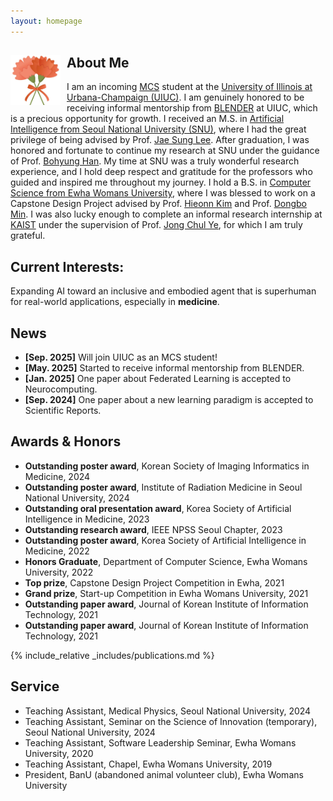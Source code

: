 ```yaml
---
layout: homepage
---
```


## About Me <img src="assets/img/car0.jpg" alt="Your image" style="float:left; margin-right:10px;" width="80" height="80">

I am an incoming [MCS](https://siebelschool.illinois.edu/academics/graduate/professional-mcs/campus-master-computer-science) student at the [University of Illinois at Urbana-Champaign (UIUC)](https://illinois.edu). I am genuinely honored to be receiving informal mentorship from [BLENDER](https://blender.cs.illinois.edu/) at UIUC, which is a precious opportunity for growth. I received an M.S. in [Artificial Intelligence from Seoul National University (SNU)](https://gsai.snu.ac.kr/), where I had the great privilege of being advised by Prof. [Jae Sung Lee](https://scholar.google.com/citations?user=NXlghNYAAAAJ&hl=ko&oi=ao). After graduation, I was honored and fortunate to continue my research at SNU under the guidance of Prof. [Bohyung Han](https://scholar.google.com/citations?hl=ko&user=9aaeCToAAAAJ). My time at SNU was a truly wonderful research experience, and I hold deep respect and gratitude for the professors who guided and inspired me throughout my journey. I hold a B.S. in [Computer Science from Ewha Womans University](https://cse.ewha.ac.kr/cse/index.do), where I was blessed to work on a Capstone Design Project advised by Prof. [Hieonn Kim](https://kr.linkedin.com/in/%ED%98%84%EC%88%98-%EA%B9%80-50424a18b) and Prof. [Dongbo Min](https://scholar.google.com/citations?hl=ko&user=3REUPXYAAAAJ&view_op=list_works&citft=1&email_for_op=hb0522%40snu.ac.kr&gmla=ANZ5fUP63sEo98hY2CF0Pn0c1c1yJexX52ZO4Z1Cv1xrY5T2718Wo2It5ehKtC_dbGYP63mxbQrAXzQYNX_VzNrX13d0AlxojZmrbvoZhHGjTlfm4Gr5Zc7msf79C0eR1FQpDZOYzThQOvxnMcf4eGZzihKvhyoqjKjHwwwXyDjkpY-P0X4YL-TpDikp9F1OGlp6ubqYWVuSaflB0UIXVDhuAFrjgyLaedOFQWAZPc77-aiTdH968zOYjunXR3v3sm94eQ). I was also lucky enough to complete an informal research internship at [KAIST](https://www.kaist.ac.kr/kr/) under the supervision of Prof. [Jong Chul Ye](https://scholar.google.com/citations?hl=ko&user=HNMjoNEAAAAJ), for which I am truly grateful.

<p style="font-style: italic;">

</p>

## Current Interests: 
Expanding AI toward an inclusive and embodied agent that is superhuman 
for real-world applications, especially in **medicine**.

## News
- **[Sep. 2025]** Will join UIUC as an MCS student!
- **[May. 2025]** Started to receive informal mentorship from BLENDER.
- **[Jan. 2025]** One paper about Federated Learning is accepted to Neurocomputing.
- **[Sep. 2024]** One paper about a new learning paradigm is accepted to Scientific Reports.

## Awards & Honors
- **Outstanding poster award**, Korean Society of Imaging Informatics in Medicine, 2024
- **Outstanding poster award**, Institute of Radiation Medicine in Seoul National University, 2024
- **Outstanding oral presentation award**, Korea Society of Artificial Intelligence in Medicine, 2023
- **Outstanding research award**, IEEE NPSS Seoul Chapter, 2023
- **Outstanding poster award**, Korea Society of Artificial Intelligence in Medicine, 2022
- **Honors Graduate**, Department of Computer Science, Ewha Womans University, 2022
- **Top prize**, Capstone Design Project Competition in Ewha, 2021
- **Grand prize**, Start-up Competition in Ewha Womans University, 2021
- **Outstanding paper award**, Journal of Korean Institute of Information Technology, 2021
- **Outstanding paper award**, Journal of Korean Institute of Information Technology, 2021

{% include_relative _includes/publications.md %}

## Service
- Teaching Assistant, Medical Physics, Seoul National University, 2024  
- Teaching Assistant, Seminar on the Science of Innovation (temporary), Seoul National University, 2024  
- Teaching Assistant, Software Leadership Seminar, Ewha Womans University, 2020  
- Teaching Assistant, Chapel, Ewha Womans University, 2019
- President, BanU (abandoned animal volunteer club), Ewha Womans University

